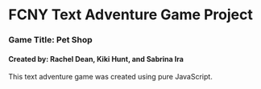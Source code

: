 # FCNY Text Adventure Game Project

### Game Title: Pet Shop
#### Created by: Rachel Dean, Kiki Hunt, and Sabrina Ira

This text adventure game was created using pure JavaScript.